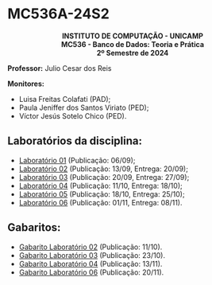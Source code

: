 # MC536A-24S2
<p align="center">
    <b>
        INSTITUTO DE COMPUTAÇÃO - UNICAMP </br>
        MC536 - Banco de Dados: Teoria e Prática </br>
        2º Semestre de 2024 </br>
    </b>
</p>

**Professor:** Julio Cesar dos Reis

**Monitores:**

- Luisa Freitas Colafati (PAD);
- Paula Jeniffer dos Santos Viriato (PED);
- Víctor Jesús Sotelo Chico (PED).

## Laboratórios da disciplina:
- [Laboratório 01](LAB01/enunciado.md) (Publicação: 06/09);
- [Laboratório 02](LAB02/enunciado.md) (Publicação: 13/09, Entrega: 20/09);
- [Laboratório 03](LAB03/enunciado.md) (Publicação: 20/09, Entrega: 27/09);
- [Laboratório 04](LAB04/enunciado.md) (Publicação: 11/10, Entrega: 18/10);
- [Laboratório 05](LAB05/enunciado.md) (Publicação: 18/10, Entrega: 25/10);
- [Laboratório 06](LAB06/enunciado.md) (Publicação: 01/11, Entrega: 08/11).
## Gabaritos:
- [Gabarito Laboratório 02](GABARITOS/LAB02.md) (Publicação: 11/10).
- [Gabarito Laboratório 03](GABARITOS/LAB03.md) (Publicação: 23/10).
- [Gabarito Laboratório 04](GABARITOS/LAB04.md) (Publicação: 13/11).
- [Gabarito Laboratório 06](GABARITOS/LAB06.md) (Publicação: 20/11).